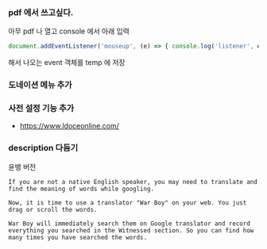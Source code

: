 ### pdf 에서 쓰고싶다.
아무 pdf 나 열고 console 에서 아래 입력
``` javascript
document.addEventListener('mouseup', (e) => { console.log('listener', e); }, false);
```
해서 나오는 event 객체를 temp 에 저장
### 도네이션 메뉴 추가
### 사전 설정 기능 추가
* https://www.ldoceonline.com/


### description 다듬기
윤뱅 버전
```
If you are not a native English speaker, you may need to translate and find the meaning of words while googling.

Now, it is time to use a translator "War Boy" on your web. You just drag or scroll the words.

War Boy will immediately search them on Google translator and record everything you searched in the Witnessed section. So you can find how many times you have searched the words.
```
